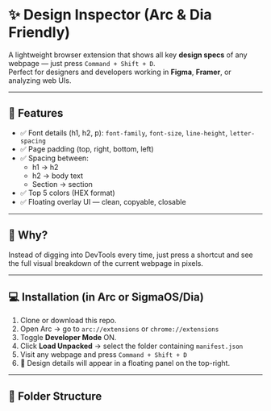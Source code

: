 # ✨ Design Inspector (Arc & Dia Friendly)

A lightweight browser extension that shows all key **design specs** of any webpage — just press `Command + Shift + D`.  
Perfect for designers and developers working in **Figma**, **Framer**, or analyzing web UIs.

---

## 🔧 Features

- ✅ Font details (h1, h2, p): `font-family`, `font-size`, `line-height`, `letter-spacing`
- ✅ Page padding (top, right, bottom, left)
- ✅ Spacing between:
  - h1 → h2
  - h2 → body text
  - Section → section
- ✅ Top 5 colors (HEX format)
- ✅ Floating overlay UI — clean, copyable, closable

---

## 🧠 Why?

Instead of digging into DevTools every time, just press a shortcut and see the full visual breakdown of the current webpage in pixels.

---

## 💻 Installation (in Arc or SigmaOS/Dia)

1. Clone or download this repo.
2. Open Arc → go to `arc://extensions` or `chrome://extensions`
3. Toggle **Developer Mode** ON.
4. Click **Load Unpacked** → select the folder containing `manifest.json`
5. Visit any webpage and press `Command + Shift + D`
6. 🎉 Design details will appear in a floating panel on the top-right.

---

## 📁 Folder Structure

